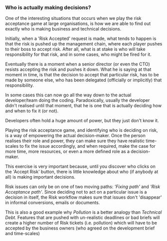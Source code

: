 ### Who is actually making decisions?

One of the interesting situations that occurs when we play the risk acceptance game at large organisations, is how we are able to find out exactly who is making business and technical decisions.

Initially, when a 'Risk Accepted' request is made, what tends to happen is that the risk is pushed up the management chain, where each player pushes to their boss to accept risk. After all, what is at stake is who will take responsibility for that risk, and in some cases, who might be fired for it.

Eventually there is a moment when a senior director (or even the CTO) resists accepting the risk and pushes it down. What he is saying at that moment in time, is that the decision to accept that particular risk, has to be made by someone else, who has been delegated (officially or implicitly) that responsibility.

In some cases this can now go all the way down to the actual developer/team doing the coding. Paradoxically, usually the developer didn't realised until that moment, that he is one that is actually deciding how and when to fix it (or not).

Developers often hold a huge amount of power, but they just don't know it.

Playing the risk acceptance game, and identifying who is deciding on risk, is a way of empowering the actual decision-maker. Once the person realises their role and power, they can make sure they have realistic time-scales to fix the issue accordingly, and when required, make the case for more time, more resources, or even a more defined role as a decision-maker.

This exercise is very important because, until you discover who clicks on the 'Accept Risk' button, there is little knowledge about who (if anybody at all) is making important decisions.

Risk issues can only be on one of two moving paths: _'Fixing path'_ and _'Risk Acceptance path'_. Since deciding not to act on a particular issue is a decision in itself, the Risk workflow makes sure that issues don't 'disappear' in informal conversions, emails or documents.

This is also a good example why _Pollution_ is a better analogy than _Technical Debt_. Features that are pushed with un-realistic deadlines or bad briefs will create a higher number of Risk tickets (i.e. pollution) which will have to be accepted by the business owners (who agreed on the development brief and time-scales)
